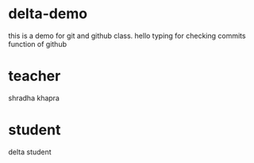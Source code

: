 # delta-demo
this is a demo for git and github class.
hello typing for checking commits function of github

# teacher
shradha khapra
# student
delta student

